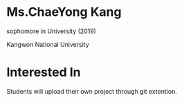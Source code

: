 # Ms.ChaeYong Kang
sophomore in University (2019)

Kangwon National University 

# Interested In
Students will upload their own project through git extention.

